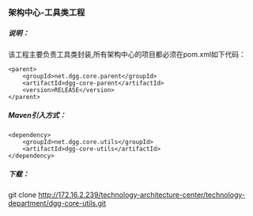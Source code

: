 ### 架构中心-工具类工程
##### 说明：

该工程主要负责工具类封装,所有架构中心的项目都必须在pom.xml如下代码：
```
<parent>
    <groupId>net.dgg.core.parent</groupId>
    <artifactId>dgg-core-parent</artifactId>
    <version>RELEASE</version>
</parent>
```

##### Maven引入方式：
```
<dependency>
	<groupId>net.dgg.core.utils</groupId>
    <artifactId>dgg-core-utils</artifactId>
</dependency>
```

##### 下载：

git clone http://172.16.2.239/technology-architecture-center/technology-department/dgg-core-utils.git